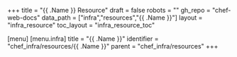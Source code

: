 +++
title = "{{ .Name }} Resource"
draft = false
robots = ""
gh_repo = "chef-web-docs"
data_path = ["infra","resources","{{ .Name }}"]
layout = "infra_resource"
toc_layout = "infra_resource_toc"

[menu]
  [menu.infra]
    title = "{{ .Name }}"
    identifier = "chef_infra/resources/{{ .Name }}"
    parent = "chef_infra/resources"
+++

<!-- The contents of this page are automatically generated from the {{ .Name}}.yaml file in the data directory. -->
<!-- To suggest a change, edit the https://github.com/chef/chef/blob/main/lib/chef/resource/{{ .Name }}.rb file
      and submit a pull request to the https://github.com/chef/chef repository. -->
